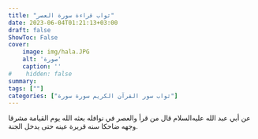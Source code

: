 ```yaml
---
title: "ثواب قراءة سورة العصر"
date: 2023-06-04T01:21:13+03:00
draft: false
ShowToc: False
cover:
    image: img/hala.JPG
    alt: 'صورة'
    caption: ''
#    hidden: false
summary: 
tags: [""]
categories: ["ثواب سور القرآن الكريم سورة سورة"]
---
```

عن أبي
عبد الله عليه‌السلام قال من قرأ والعصر في نوافله بعثه الله يوم القيامة مشرقا
وجهه ضاحكا سنه قريرة عينه حتى يدخل الجنة.

